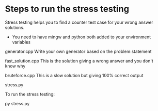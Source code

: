 # Steps to run the stress testing

Stress testing helps you to find a counter  test case for your wrong answer solutions. 

- You need to have mingw and python both added to your environment variables

generator.cpp Write your own generator based on the problem statement

fast_solution.cpp This is the solution giving a wrong answer and you don't know why

bruteforce.cpp This is a slow solution but giving 100% correct output

stress.py 


To run the stress testing:

py stress.py


